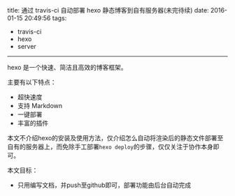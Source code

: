 title: 通过 travis-ci 自动部署 hexo 静态博客到自有服务器(未完待续)
date: 2016-01-15 20:49:56
tags:
- travis-ci 
- hexo
- server

---

hexo 是一个快速、简洁且高效的博客框架。

主要有以下特点：

* 超快速度
* 支持 Markdown
* 一键部署
* 丰富的插件

本文不介绍hexo的安装及使用方法，仅介绍怎么自动将渲染后的静态文件部署至自有的服务器上，而免除手工部署`hexo deploy`的步骤，仅仅关注于协作本身即可。

本文目标：

* 只用编写文档，并push至github即可，部署功能由后台自动完成

<!-- more -->
